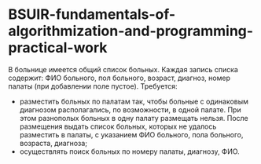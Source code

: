 # BSUIR-fundamentals-of-algorithmization-and-programming-practical-work

 В больнице имеется общий список больных. Каждая запись списка содержит: ФИО больного, пол больного, возраст, диагноз, номер палаты (при добавлении поле пустое). Требуется:
- разместить больных по палатам так, чтобы больные с одинаковым диагнозом располагались, по возможности, в одной палате. При этом разнополых больных в одну палату размещать нельзя. После размещения выдать список больных, которых не удалось разместить в палаты, с указанием ФИО больного, пола больного, возраста, диагноза;
- осуществлять поиск больных по номеру палаты, диагнозу, ФИО.
